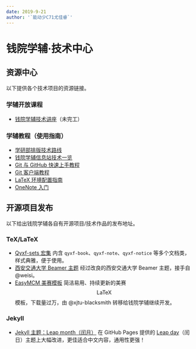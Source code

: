 ```yaml
---
date: 2019-9-21
author: '`能动少C71尤佳睿`'
---
```


# 钱院学辅·技术中心

## <i class="fa fa-archive"></i> 资源中心
以下提供各个技术项目的资源链接。

### <i class="fa fa-graduation-cap"></i> 学辅开放课程

- [钱院学辅技术讲座](technical-lecture)（未完工）

### <i class="fa fa-sticky-note"></i> 学辅教程（使用指南）

- [学研部排版技术路线](typeset)
- [钱院学辅信息站技术一览](website-tech-list)
- [Git 与 GitHub 快速上手教程](git-github)
- [Git 客户端教程](git-client)
- [LaTeX 环境配置指南](latex-download)
- [OneNote 入门](onenote)

## <i class="fa fa-code-fork"></i> 开源项目发布
以下给出钱院学辅各自有开源项目/技术作品的发布地址。

### <i class="fa fa-keyboard-o"></i> TeX/LaTeX
- [Qyxf-sets 宏集](https://github.com/qyxf/qyxf-sets) 内含 `qyxf-book`、`qyxf-note`、`qyxf-notice` 等多个文档类，样式典雅，便于使用。
- [西安交通大学 Beamer 主题](https://github.com/qyxf/beamerthemexjtu) 经过改良的西安交通大学 Beamer 主题，接手自 @weisi。
- [EasyMCM 美赛模板](https://github.com/qyxf/easymcm) 简洁易用、持续更新的美赛 $$\text{LaTeX}$$ 模板，下载量过万，由 @xjtu-blacksmith 转移给钱院学辅继续开发。

### <i class="fa fa-code"></i> Jekyll
- [Jekyll 主题：Leap month（闰月）](https://github.com/qyxf/leap-month) 在 GitHub Pages 提供的 [Leap day](https://github.com/pages-themes/leap-day)（闰日）主题上大幅改进，更佳适合中文内容，通用性更强！

